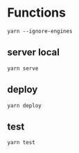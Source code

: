 # Functions
```
yarn --ignore-engines
```

## server local
```
yarn serve
```

## deploy
```
yarn deploy
```

## test
```
yarn test
```